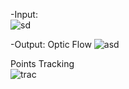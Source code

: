 -Input:  
 ![sd](https://user-images.githubusercontent.com/41951429/101685262-d4bb0180-3a67-11eb-9451-42f7562189de.png)

-Output:
Optic Flow
![asd](https://user-images.githubusercontent.com/41951429/101685661-51e67680-3a68-11eb-9bc9-e4d9a36ef5aa.png)





Points Tracking  
![trac](https://user-images.githubusercontent.com/41951429/101685776-73476280-3a68-11eb-8b11-6bdb182daafe.png)


 

